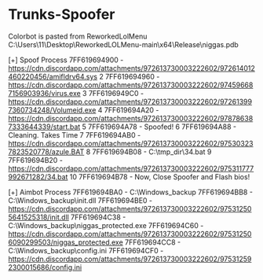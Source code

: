 # Trunks-Spoofer

Colorbot is pasted from ReworkedLolMenu
C:\Users\11\Desktop\ReworkedLOLMenu-main\x64\Release\niggas.pdb


[+] Spoof Process
7FF619694900 - https://cdn.discordapp.com/attachments/972613730003222602/972614012460220456/amifldrv64.sys
2	7FF619694960 - https://cdn.discordapp.com/attachments/972613730003222602/974596687156903936/virus.exe
3	7FF6196949C0 - https://cdn.discordapp.com/attachments/972613730003222602/972613997360734248/Volumeid.exe
4	7FF619694A20 - https://cdn.discordapp.com/attachments/972613730003222602/978786387333644339/start.bat
5	7FF619694A78 - Spoofed! 
6	7FF619694A88 - Cleaning. Takes Time 
7	7FF619694AB0 - https://cdn.discordapp.com/attachments/972613730003222602/975303237823520778/azule.BAT
8	7FF619694B08 - C:\tmp_dir\34.bat
9	7FF619694B20 - https://cdn.discordapp.com/attachments/972613730003222602/975311777992671282/34.bat
10	7FF619694B78 - Now, Close Spoofer and Flash bios! 


[+] Aimbot Process
7FF619694BA0 - C:\Windows_backup
7FF619694BB8 - C:\Windows_backup\init.dll
7FF619694BE0 - https://cdn.discordapp.com/attachments/972613730003222602/975312505641525318/init.dll
7FF619694C38 - C:\Windows_backup\niggas_protected.exe
7FF619694C60 - https://cdn.discordapp.com/attachments/972613730003222602/975312506090299503/niggas_protected.exe
7FF619694CC8 - C:\Windows_backup\config.ini
7FF619694CF0 - https://cdn.discordapp.com/attachments/972613730003222602/975312592300015686/config.ini

